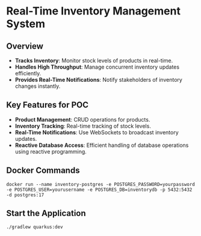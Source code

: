 # Real-Time Inventory Management System

## Overview
- **Tracks Inventory**: Monitor stock levels of products in real-time.
- **Handles High Throughput**: Manage concurrent inventory updates efficiently.
- **Provides Real-Time Notifications**: Notify stakeholders of inventory changes instantly.

## Key Features for POC
- **Product Management**: CRUD operations for products.
- **Inventory Tracking**: Real-time tracking of stock levels.
- **Real-Time Notifications**: Use WebSockets to broadcast inventory updates.
- **Reactive Database Access**: Efficient handling of database operations using reactive programming.

## Docker Commands
```shell
docker run --name inventory-postgres -e POSTGRES_PASSWORD=yourpassword -e POSTGRES_USER=yourusername -e POSTGRES_DB=inventorydb -p 5432:5432 -d postgres:17
```

## Start the Application
```shell
./gradlew quarkus:dev
```
